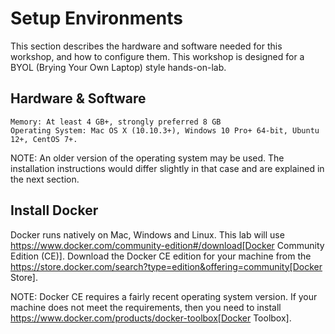 # Setup Environments

This section describes the hardware and software needed for this workshop, and how to configure them. This workshop is designed for a BYOL (Brying Your Own Laptop) style hands-on-lab.

## Hardware & Software

    Memory: At least 4 GB+, strongly preferred 8 GB
    Operating System: Mac OS X (10.10.3+), Windows 10 Pro+ 64-bit, Ubuntu 12+, CentOS 7+.

NOTE: An older version of the operating system may be used. The installation instructions would differ slightly in that case and are explained in the next section.

## Install Docker

Docker runs natively on Mac, Windows and Linux. This lab will use https://www.docker.com/community-edition#/download[Docker Community Edition (CE)]. Download the Docker CE edition for your machine from the https://store.docker.com/search?type=edition&offering=community[Docker Store].

NOTE: Docker CE requires a fairly recent operating system version. If your machine does not meet the requirements, then you need to install https://www.docker.com/products/docker-toolbox[Docker Toolbox].
